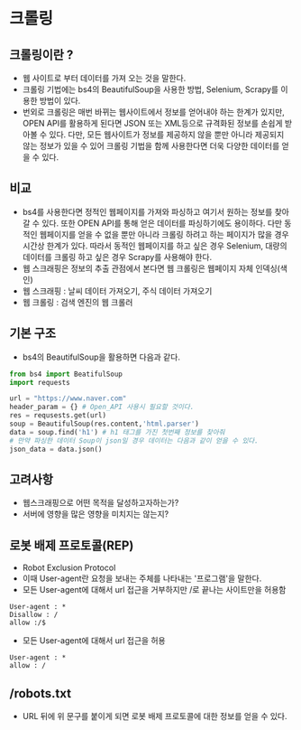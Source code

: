 # 크롤링

## 크롤링이란 ? 
* 웹 사이트로 부터 데이터를 가져 오는 것을 말한다.
* 크롤링 기법에는 bs4의 BeautifulSoup을 사용한 방법, Selenium, Scrapy를 이용한 방법이 있다.
* 번외로 크롤링은 매번 바뀌는 웹사이트에서 정보를 얻어내야 하는 한계가 있지만, OPEN API를 활용하게 된다면 JSON 또는 XML등으로 규격화된 정보를 손쉽게 받아볼 수 있다. 다만, 모든 웹사이트가 정보를 제공하지 않을 뿐만 아니라 제공되지 않는 정보가 있을 수 있어 크롤링 기법을 함께 사용한다면 더욱 다양한 데이터를 얻을 수 있다.

## 비교
* bs4를 사용한다면 정적인 웹페이지를 가져와 파싱하고 여기서 원하는 정보를 찾아갈 수 있다. 또한 OPEN API를 통해 얻은 데이터를 파싱하기에도 용이하다. 다만 동적인 웹페이지를 얻을 수 없을 뿐만 아니라 크롤링 하려고 하는 페이지가 많을 경우 시간상 한계가 있다. 따라서 동적인 웹페이지를 하고 싶은 경우 Selenium, 대량의 데이터를 크롤링 하고 싶은 경우 Scrapy를 사용해야 한다.
* 웹 스크래핑은 정보의 추출 관점에서 본다면 웹 크롤링은 웹페이지 자체 인덱싱(색인)
* 웹 스크래핑 : 날씨 데이터 가져오기, 주식 데이터 가져오기
* 웹 크롤링 : 검색 엔진의 웹 크롤러

## 기본 구조
* bs4의 BeautifulSoup을 활용하면 다음과 같다.
```python
from bs4 import BeatifulSoup
import requests

url = "https://www.naver.com"
header_param = {} # Open_API 사용시 필요할 것이다.
res = requsests.get(url)
soup = BeautifulSoup(res.content,'html.parser')
data = soup.find('h1') # h1 태그를 가진 첫번째 정보를 찾아줘
# 만약 파싱한 데이터 Soup이 json일 경우 데이터는 다음과 같이 얻을 수 있다.
json_data = data.json()
```
## 고려사항
- 웹스크래핑으로 어떤 목적을 달성하고자하는가?
- 서버에 영향을 많은 영향을 미치지는 않는지?

## 로봇 배제 프로토콜(REP)
- Robot Exclusion Protocol
- 이때 User-agent란 요청을 보내는 주체를 나타내는 '프로그램'을 말한다.
- 모든 User-agent에 대해서 url 접근을 거부하지만 /로 끝나는 사이트만을 허용함
```
User-agent : *
Disallow : /
allow :/$
```
- 모든 User-agent에 대해서 url 접근을 허용
```
User-agent : *
allow : /
```

## /robots.txt
* URL 뒤에 위 문구를 붙이게 되면 로봇 배제 프로토콜에 대한 정보를 얻을 수 있다.
